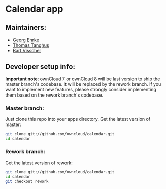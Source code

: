 Calendar app
============

Maintainers:
------------
- [Georg Ehrke](https://github.com/georgehrke)
- [Thomas Tanghus](https://github.com/tanghus)
- [Bart Visscher](https://github.com/bartv2)

Developer setup info:
---------------------
__Important note__: ownCloud 7 or ownCloud 8 will be last version to ship the master branch's codebase. It will be replaced by the rework branch. If you want to implement new features, please strongly consider implementing them based on the rework branch's codebase.

### Master branch:
Just clone this repo into your apps directory.
Get the latest version of master:
```bash
git clone git://github.com/owncloud/calendar.git
cd calendar
```

### Rework branch:
Get the latest version of rework:
```bash
git clone git://github.com/owncloud/calendar.git
cd calendar
git checkout rework
```
